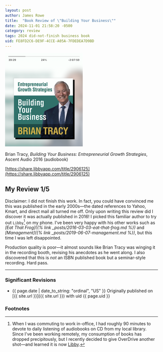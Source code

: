```yaml
---
layout: post
author: James Rowe
title:  "Book Review of \"Building Your Business\""
date: 2024-11-01 21:58:20 -0500
category: review
tags: 2024 did-not-finish business book
uid: FE8FD2C6-DE9F-4CCE-A05A-7FDEDEA7D9BD
---
```


<img src="/assets/posts-images/audiobook-tracy-building-your-business.png" alt="picture of building your business book" class="img-stylish"/>

Brian Tracy, *Building Your Business: Entrepreneurial Growth Strategies*, Ascent Audio 2016 (audiobook)

[https://share.libbyapp.com/title/2906125](https://share.libbyapp.com/title/2906125)


## My Review 1/5

Disclaimer: I did not finish this work. In fact, you could have convinced me this was published in the early 2000s—the dated references to Yahoo, Kmart, and direct mail all turned me off. Only upon writing this review did I discover it was actually published in 2016! I picked this familiar author to try out `Libby`[^libby] on my phone. I’ve been very happy with his other works such as *[Eat That Frog]({% link _posts/2016-03-03-eat-that-frog.md %})* and *[Management]({% link _posts/2019-06-07-management.md %})*, but this time I was left disappointed.

Production quality is poor—it almost sounds like Brian Tracy was winging it in the recording booth, revising his anecdotes as he went along. I also discovered that this is *not* an ISBN published book but a seminar-style recording. Hard pass.

---

### Significant Revisions

- {{ page.date | date_to_string: "ordinal", "US" }} Originally published on [{{ site.url }}]({{ site.url }}) with uid {{ page.uid }}

### Footnotes

[^libby]: When I was commuting to work in-office, I had roughly 90 minutes to devote to daily listening of audiobooks on CD from my local library. Since I've been working remotely, my consumption of books has dropped precipitously, but I recently decided to give OverDrive another shot—and learned it is now [Libby](https://libbyapp.com).
